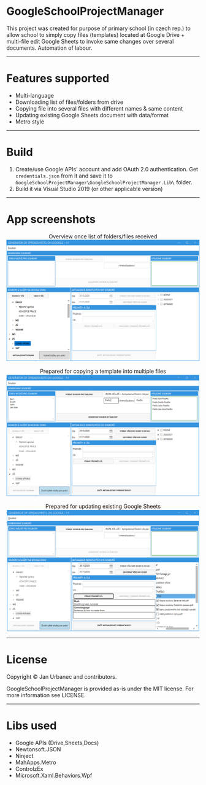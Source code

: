 # GoogleSchoolProjectManager
This project was created for purpose of primary school (in czech rep.) to allow school to simply copy files (templates) located at Google Drive + multi-file edit Google Sheets to invoke same changes over several documents. Automation of labour.

----
# Features supported

- Multi-language
- Downloading list of files/folders from drive
- Copying file into several files with different names & same content
- Updating existing Google Sheets document with data/format
- Metro style

----
# Build
1. Create/use Google APIs' account and add OAuth 2.0 authentication. Get `credentials.json` from it and save it to `GoogleSchoolProjectManager\GoogleSchoolProjectManager.Lib\` folder.
2. Build it via Visual Studio 2019 (or other applicable version)

----
# App screenshots

<div align="center">
Overview once list of folders/files received
<img alt="appScreenshot_Overview" src=".\docs\readme\img\MainWindow_unselectedFolder.PNG">

Prepared for copying a template into multiple files
<img alt="appScreenshot_copyTemplate" src=".\docs\readme\img\MainWindow_prepareForTemplateCopy.PNG">

Prepared for updating existing Google Sheets
<img alt="appScreenshot_copyTemplate" src=".\docs\readme\img\MainWindow_prepareForUpdateDocuments.PNG">
</div>

----
# License

Copyright © Jan Urbanec and contributors.

GoogleSchoolProjectManager is provided as-is under the MIT license. For more information see LICENSE.

----
# Libs used

- Google APIs (Drive,Sheets,Docs)
- Newtonsoft.JSON
- Ninject
- MahApps.Metro
- ControlzEx
- Microsoft.Xaml.Behaviors.Wpf

